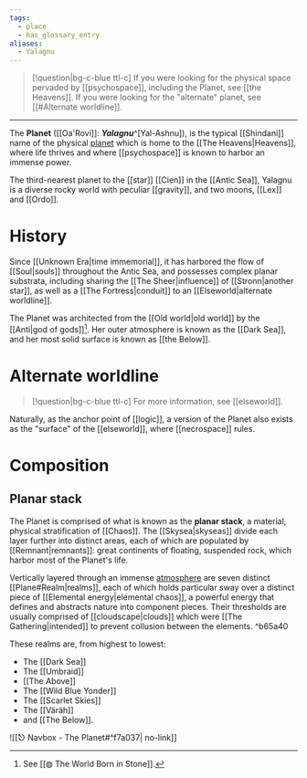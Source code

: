 ```yaml
---
tags:
  - place
  - has_glossary_entry
aliases:
  - Yalagnu
---
```

>[!question|bg-c-blue ttl-c] If you were looking for the physical space pervaded by [[psychospace]], including the Planet, see [[the Heavens]]. If you were looking for the "alternate" planet, see [[#Alternate worldline]].
---

The **Planet** ([[Oa'Rovi]]: ***Yalagnu***^[Yal-Ashnu]), is the typical [[Shindani]] name of the physical [planet](https://en.wikipedia.org/wiki/Planet) which is home to the [[The Heavens|Heavens]], where life thrives and where [[psychospace]] is known to harbor an immense power. 

The third-nearest planet to the [[star]] [[Cien]] in the [[Antic Sea]], Yalagnu is a diverse rocky world with peculiar [[gravity]], and two moons, [[Lex]] and [[Ordo]]. 

# History
Since [[Unknown Era|time immemorial]], it has harbored the flow of [[Soul|souls]] throughout the Antic Sea, and possesses complex planar substrata, including sharing the [[The Sheer|influence]] of [[Stronn|another star]], as well as a [[The Fortress|conduit]] to an [[Elseworld|alternate worldline]].

The Planet was architected from the [[Old world|old world]] by the [[Anti|god of gods]][^1]. Her outer atmosphere is known as the [[Dark Sea]], and her most solid surface is known as [[the Below]].

# Alternate worldline
>[!question|bg-c-blue ttl-c] For more information, see [[elseworld]].

Naturally, as the anchor point of [[logic]], a version of the Planet also exists as the "surface" of the [[elseworld]], where [[necrospace]] rules.

# Composition

## Planar stack
The Planet is comprised of what is known as the **planar stack**, a material, physical stratification of [[Chaos]]. The [[Skysea|skyseas]] divide each layer further into distinct areas, each of which are populated by [[Remnant|remnants]]: great continents of floating, suspended rock, which harbor most of the Planet's life.

Vertically layered through an immense [atmosphere](https://en.wikipedia.org/wiki/Atmosphere_of_Earth#Stratification) are seven distinct [[Plane#Realm|realms]], each of which holds particular sway over a distinct piece of [[Elemental energy|elemental chaos]], a powerful energy that defines and abstracts nature into component pieces. Their thresholds are usually comprised of [[cloudscape|clouds]] which were [[The Gathering|intended]] to prevent collusion between the elements.  ^b65a40

These realms are, from highest to lowest:
- The [[Dark Sea]]
- The [[Umbraid]]
- [[The Above]]
- The [[Wild Blue Yonder]]
- The [[Scarlet Skies]]
- The [[Väräh]]
- and [[The Below]].

![[⎋ Navbox - The Planet#^f7a037| no-link]]

[^1]: See [[◍ The World Born in Stone]].